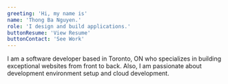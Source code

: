 ```yaml
---
greeting: 'Hi, my name is'
name: 'Thong Ba Nguyen.'
role: 'I design and build applications.'
buttonResume: 'View Resume'
buttonContact: 'See Work'
---
```


I am a software developer based in Toronto, ON who specializes in building exceptional websites from front to back. Also, I am passionate about development environment setup and cloud development.